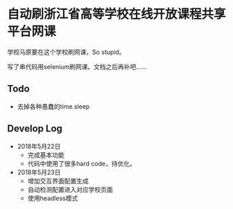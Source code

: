 # 自动刷浙江省高等学校在线开放课程共享平台网课

学校马原要在这个学校刷网课，So stupid。

写了串代码用selenium刷网课。文档之后再补吧……

## Todo
- 去掉各种愚蠢的time.sleep

## Develop Log
- 2018年5月22日
    - 完成基本功能
    - 代码中使用了很多hard code，待优化。
- 2018年5月23日
    - 增加交互界面配置生成
    - 自动检测配置进入对应学校页面
    - 使用headless模式